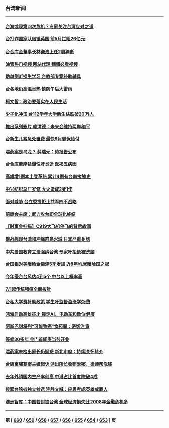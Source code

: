 ### 台湾新闻
---
#### [台海或现第四次危机？专家关注台湾应对之道](../../pages/ncid1349361/n14026762.md?07031245) 
#### [台打诈国家队借镜英国 前5月拦阻26亿元](../../pages/ncid1349361/n14026836.md?07031245) 
#### [台合库金董事长林谦浩上任2周猝逝](../../pages/ncid1349361/n14026837.md?07031245) 
#### [油管热门视频 网站代理 翻墙必看视频](http://138.2.39.72:81/youtube.html?epic-marker?07031245)
#### [助单侧听损生学习 台教部专案补助辅具](../../pages/ncid1349361/n14026841.md?07031245) 
#### [台各地仍高温炎热 慎防午后大雷雨](../../pages/ncid1349361/n14026843.md?07031245) 
#### [柯文哲：政治要落实在人民生活](../../pages/ncid1349361/n14026802.md?07031245) 
#### [少子化冲击 台112学年大学新生估跌破20万人](../../pages/ncid1349361/n14026845.md?07031245) 
#### [推出系列影片 赖清德：未来会维持两岸和平](../../pages/ncid1349361/n14026806.md?07031245) 
#### [台新生儿紧急处置费 最快9月健保给付](../../pages/ncid1349361/n14026809.md?07031245) 
#### [喂药案是乌龙？ 薛瑞元：待报告公布](../../pages/ncid1349361/n14026810.md?07031245) 
#### [台合库董座猛爆性肝炎逝 医揭五病因](../../pages/ncid1349361/n14026808.md?07031245) 
#### [高雄增1例本土登革热 累计4例有台南接触史](../../pages/ncid1349361/n14026812.md?07031245) 
#### [中兴纺织总厂岁修 大火造成2死1伤](../../pages/ncid1349361/n14026804.md?07031245) 
#### [面对威胁 台立委提拒止共军四不战略](../../pages/ncid1349361/n14026753.md?07031245) 
#### [前商会主席：武力攻台即全球化终结](../../pages/ncid1349361/n14026768.md?07031245) 
#### [【时事金扫描】C919大飞机停飞的背后故事](../../pages/ncid1349361/n14026421.md?07031245) 
#### [俄战舰现台湾和冲绳群岛水域 日本严重关切](../../pages/ncid1349361/n14026365.md?07031245) 
#### [中共爱国教育立法强纳台湾 专家吁拒绝被洗脑](../../pages/ncid1349361/n14023603.md?07031245) 
#### [台国银对美曝险金额连5季增加 近8年均居曝险国之冠](../../pages/ncid1349361/n14025728.md?07031245) 
#### [今年侵台台风估4到5个 中台以上概率高](../../pages/ncid1349361/n14025798.md?07031245) 
#### [7/1起传统猪瘟全面拔针](../../pages/ncid1349361/n14025803.md?07031245) 
#### [台私大学费补助政策 学生吁监督滥涨学杂费](../../pages/ncid1349361/n14025806.md?07031245) 
#### [鸿海启动高雄征才 锁定AI、电动车和数位健康](../../pages/ncid1349361/n14025795.md?07031245) 
#### [阿斯巴甜将列“可能致癌”食药署：密切注意](../../pages/ncid1349361/n14025784.md?07031245) 
#### [等候30多年 金门首间麦当劳开业](../../pages/ncid1349361/n14025780.md?07031245) 
#### [喂药案未检出家长仍疑惑 新北市府：持续关怀转介](../../pages/ncid1349361/n14025773.md?07031245) 
#### [台版柬埔寨案主嫌起诉 派出所长收贿泄密、律师帮洗钱](../../pages/ncid1349361/n14025758.md?07031245) 
#### [去年外销国内生产率创高 中港占比首度跌破4成](../../pages/ncid1349361/n14025730.md?07031245) 
#### [传郭台铭拟独立参选 连胜文喊：应思考成英雄或罪人](../../pages/ncid1349361/n14025693.md?07031245) 
#### [澳洲智库︰中国若封锁台湾 全球经济损失比2008年金融危机多](../../pages/ncid1349361/n14025703.md?07031245) 

---
#### 第 [ [660](./660.md?07031245) / [659](./659.md?07031245) / [658](./658.md?07031245) / [657](./657.md?07031245) / [656](./656.md?07031245) / [655](./655.md?07031245) / [654](./654.md?07031245) / [653](./653.md?07031245) ] 页
